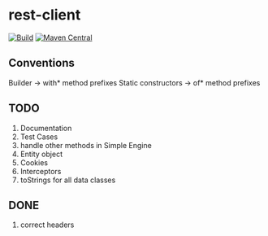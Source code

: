 # rest-client
[![Build](https://img.shields.io/github/workflow/status/bodin/rest-client/Full%20Build?label=Build&style=for-the-badge&logo=github)](https://github.com/bodin/rest-client/actions)
[![Maven Central](https://img.shields.io/maven-central/v/io.github.bodin/rest-client.svg?label=Maven%20Central&color=informational&style=for-the-badge&logo=apachemaven)](https://search.maven.org/artifact/io.github.bodin/rest-client)

## Conventions
Builder -> with* method prefixes
Static constructors -> of* method prefixes

## TODO
1. Documentation
2. Test Cases
3. handle other methods in Simple Engine
4. Entity object
5. Cookies
6. Interceptors
7. toStrings for all data classes

## DONE
1. correct headers